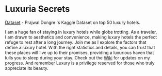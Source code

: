 # Luxuria Secrets

[Dataset](https://www.kaggle.com/datasets/prajwaldongre/top-50-luxury-hotels-worldwide)  - Prajwal Dongre 's Kaggle Dataset on top 50 luxury hotels.

I am a huge fan of staying in luxury hotels while globe trotting. As a traveler, I am drawn to aesthetics and convenience, making luxury hotels the perfect refuge to rest after a long journey. Join me as I explore the factors that define a luxury hotel. With the right statistics and details, you can trust that these places will live up to their promises, providing a luxurious haven that lulls you to sleep during your stay.
Check out the [Wiki](https://github.com/SecretAgentShh/Luxuria-Secrets/wiki) for updates on my progress.
And remember Luxury is a privilege reserved for those who truly appreciate its beauty.

